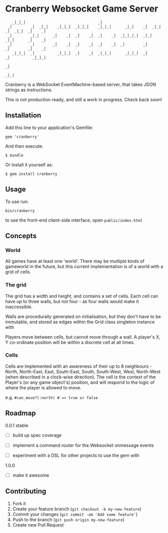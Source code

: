 Cranberry Websocket Game Server
===============================
                                                                                           
       _|_|_|                                _|                                                
     _|        _|  _|_|    _|_|_|  _|_|_|    _|_|_|      _|_|    _|  _|_|  _|  _|_|  _|    _|  
     _|        _|_|      _|    _|  _|    _|  _|    _|  _|_|_|_|  _|_|      _|_|      _|    _|  
     _|        _|        _|    _|  _|    _|  _|    _|  _|        _|        _|        _|    _|  
       _|_|_|  _|          _|_|_|  _|    _|  _|_|_|      _|_|_|  _|        _|          _|_|_|  
                                                                                           _|  
                                                                                       _|_|    

Cranberry is a WebSocket EventMachine-based server, that takes JSON strings as instructions.

This is not production ready, and still a work in progress. Check back soon!

## Installation

Add this line to your application's Gemfile:

    gem 'cranberry'

And then execute:

    $ bundle

Or install it yourself as:

    $ gem install cranberry

## Usage

To use run:

    bin/cranberry


to use the front-end client-side interface, open ``public/index.html``

## Concepts

### World

All games have at least one 'world'. There may be multiple kinds of gameworld in the future, but this current implementation is of a world with a grid of cells.

### The grid

The grid has a width and height, and contains a set of cells. Each cell can have up to three walls, but not four - as four walls would make it inaccessible.

Walls are procedurally generated on initialisation, but they don't have to be immutable, and stored as edges within the Grid class singleton instance with 

Players move between cells, but cannot move through a wall. A player's X, Y co-ordinate position will be within a discrete cell at all times.

### Cells

Cells are implemented with an awareness of their up to 8 neighbours - North, North-East, East, South-East, South, South-West, West, North-West (when described in a clock-wise direction). The cell is the context of the Player's (or any game object's) position, and will respond to the logic of where the player is allowed to move.

e.g. ``#can_move?(:north) # => true or false``

## Roadmap

0.0.1 stable

- [ ] build up spec coverage
- [ ] implement a command router for the Websocket onmessage events
- [ ] experiment with a DSL for other projects to use the gem with


1.0.0

- [ ] make it awesome

## Contributing

1. Fork it
2. Create your feature branch (`git checkout -b my-new-feature`)
3. Commit your changes (`git commit -am 'Add some feature'`)
4. Push to the branch (`git push origin my-new-feature`)
5. Create new Pull Request
